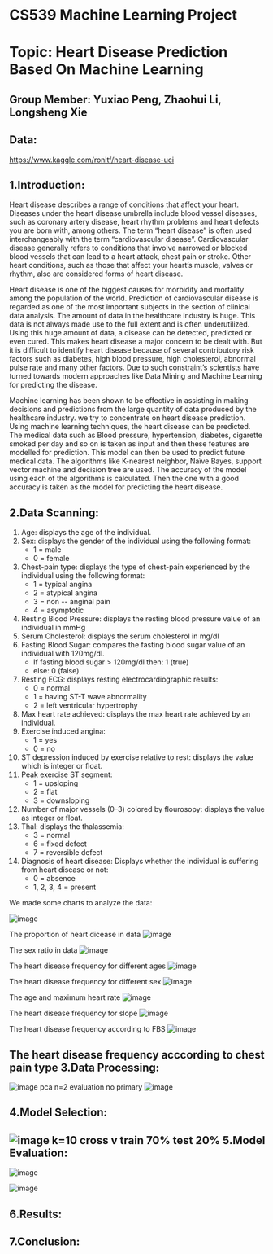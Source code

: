CS539 Machine Learning Project
===
Topic: Heart Disease Prediction Based On Machine Learning
===

Group Member: Yuxiao Peng, Zhaohui Li, Longsheng Xie
---
Data:
---
https://www.kaggle.com/ronitf/heart-disease-uci


1.Introduction:
---
Heart disease describes a range of conditions that affect your heart. Diseases under the heart disease umbrella include blood vessel diseases, such as coronary artery disease, heart rhythm problems and heart defects you are born with, among others. The term “heart disease” is often used interchangeably with the term “cardiovascular disease”. Cardiovascular disease generally refers to conditions that involve narrowed or blocked blood vessels that can lead to a heart attack, chest pain or stroke. Other heart conditions, such as those that affect your heart’s muscle, valves or rhythm, also are considered forms of heart disease.

Heart disease is one of the biggest causes for morbidity and mortality among the population of the world. Prediction of cardiovascular disease is regarded as one of the most important subjects in the section of clinical data analysis. The amount of data in the healthcare industry is huge. This data is not always made use to the full extent and is often underutilized. Using this huge amount of data, a disease can be detected, predicted or even cured. This makes heart disease a major concern to be dealt with. But it is difficult to identify heart disease because of several contributory risk factors such as diabetes, high blood pressure, high cholesterol, abnormal pulse rate and many other factors. Due to such constraint’s scientists have turned towards modern approaches like Data Mining and Machine Learning for predicting the disease.

Machine learning has been shown to be effective in assisting in making decisions and predictions from the large quantity of data produced by the healthcare industry. we try to concentrate on heart disease prediction. Using machine learning techniques, the heart disease can be predicted. The medical data such as Blood pressure, hypertension, diabetes, cigarette smoked per day and so on is taken as input and then these features are modelled for prediction. This model can then be used to predict future medical data. The algorithms like K-nearest neighbor, Naïve Bayes, support vector machine and decision tree are used. The accuracy of the model using each of the algorithms is calculated. Then the one with a good accuracy is taken as the model for predicting the heart disease.

2.Data Scanning:
---
1. Age: displays the age of the individual.
2. Sex: displays the gender of the individual using the following format:
    * 1 = male
    * 0 = female
3. Chest-pain type: displays the type of chest-pain experienced by the individual using the following format:
    * 1 = typical angina
    * 2 = atypical angina
    * 3 = non -- anginal pain
    * 4 = asymptotic
4. Resting Blood Pressure: displays the resting blood pressure value of an individual in mmHg
5. Serum Cholesterol: displays the serum cholesterol in mg/dl
6. Fasting Blood Sugar: compares the fasting blood sugar value of an individual with 120mg/dl.
    * If fasting blood sugar > 120mg/dl then: 1 (true)
    * else: 0 (false)
7. Resting ECG: displays resting electrocardiographic results:
    * 0 = normal
    * 1 = having ST-T wave abnormality
    * 2 = left ventricular hypertrophy
8. Max heart rate achieved: displays the max heart rate achieved by an individual.
9. Exercise induced angina:
    * 1 = yes
    * 0 = no
10. ST depression induced by exercise relative to rest: displays the value which is integer or float.
11. Peak exercise ST segment:
    * 1 = upsloping
    * 2 = flat
    * 3 = downsloping
12. Number of major vessels (0–3) colored by flourosopy: displays the value as integer or float.
13. Thal: displays the thalassemia:
    * 3 = normal
    * 6 = fixed defect
    * 7 = reversible defect
14. Diagnosis of heart disease: Displays whether the individual is suffering from heart disease or not:
    * 0 = absence
    * 1, 2, 3, 4 = present

We made some charts to analyze the data:

![image](image/1.png)

The proportion of heart dicease in data
![image](image/2.png)

The sex ratio in data
![image](image/3.png)

The heart disease frequency for different ages
![image](image/4.png)

The heart disease frequency for different sex
![image](image/5.png)

The age and maximum heart rate
![image](image/6.png)

The heart disease frequency for slope
![image](image/7.png)

The heart disease frequency according to FBS
![image](image/8.png)

The heart disease frequency acccording to chest pain type
3.Data Processing:
---
![image](image/9.png)
pca n=2 evaluation
no primary 
![image](image/10.png)

4.Model Selection:
---
![image](image/11.png)
k=10 cross v
train 70% test 20%
5.Model Evaluation:
---
![image](image/12.png)

![image](image/13.png)

6.Results:
---

7.Conclusion:
---

